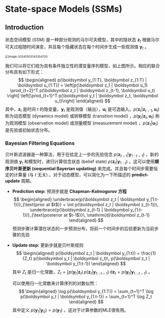 # State-space Models (SSMs)

## Introduction

状态空间模型 (SSM) 是一种部分观测的马尔可夫模型，其中的隐状态 $\boldsymbol z_t$ 根据马尔可夫过程随时间演变，并且每个隐藏状态在每个时间步生成一些观测值 $\boldsymbol y_t$ 。

<img src="C:\Users\12716\AppData\Roaming\Typora\typora-user-images\image-20240503143354730.png" alt="image-20240503143354730" style="zoom:67%;" />

我们可以将它们视为具有条件独立性的潜变量序列模型，如上图所示。相应的联合分布具有如下形式：
$$
\begin{aligned}
	p(\boldsymbol y_{1:T}, \boldsymbol z_{1:T} | \boldsymbol u_{1:T}) = \left[p(\boldsymbol z_1 | \boldsymbol u_1) \prod_{t=2}^T p(\boldsymbol z_t | \boldsymbol z_{t-1}, \boldsymbol u_t) \right] \left[\prod_{t=1}^T p(\boldsymbol y_t | \boldsymbol z_t, \boldsymbol u_t)\right]
\end{aligned}
$$
其中，$\boldsymbol z_t$ 是时间 $t$ 的隐变量，$\boldsymbol y_t$ 是观测值（输出），$\boldsymbol u_t$ 是可选输入。$p(\boldsymbol z_t | \boldsymbol z_{t-1}, \boldsymbol u_t)$ 称为动态模型 (dynamics model) 或转移模型 (transition model) ，$p(\boldsymbol y_t | \boldsymbol z_t, \boldsymbol u_t)$ 称为观测模型 (observation model) 或测量模型 (measurement model) ，$p(\boldsymbol z_1 | \boldsymbol u_1)$ 是先验或初始状态分布。



### Bayesian Filtering Equations

贝叶斯滤波器是一种算法，用于在给定上一步的先验信念 $p(\boldsymbol z_{t-1} | \boldsymbol y_{1:t-1})$ ，新的观测值 $\boldsymbol y_t$ 和模型时，递归计算信念状态 (belief state) $p(\boldsymbol z_t | \boldsymbol y_{1:t})$ 。这可以使用**顺序贝叶斯更新 (sequential Bayerian updating)** 来完成。并且每个时间步需要恒定的计算量 (与 $t$ 无关) 。对于动态模型，可以简化为一下所描述的 **predict-update** 周期。

- **Prediction step:** 预测步就是 **Chapman-Kolmogorov 方程**
    $$
    \begin{aligned}
    	\underbrace{p(\boldsymbol z_t | \boldsymbol y_{1:t-1})}_{\text{prior at $t$}} = \int p(\boldsymbol z_t | \boldsymbol z_{t-1})\, \underbrace{p(\boldsymbol z_{t-1} | \boldsymbol y_{1:t-1})}_{\text{posterior at $t-1$}}\, \mathrm{d}\boldsymbol z_{t-1}
    \end{aligned}
    $$
    预测步骤计算潜在状态的一步预测分布，将前一个时间步的后验更新为当前步骤的先验

- **Update step:** 更新步就是贝叶斯规则
    $$
    \begin{aligned}
    	p(\boldsymbol z_t | \boldsymbol y_{1:t}) = \frac{1}{Z_t} p(\boldsymbol y_t | \boldsymbol z_t)\, p(\boldsymbol z_t | \boldsymbol y_{1:t-1})
    \end{aligned}
    $$
    其中 $Z_t$ 是归一化常数，$Z_t = \displaystyle\int p(\boldsymbol y_t | \boldsymbol z_t)\, p(\boldsymbol z_t | \boldsymbol y_{1:t-1})\, \mathrm{d} \boldsymbol z_t = p(\boldsymbol y_t | \boldsymbol y_{1:t-1})$ 。

    可以使用归一化常数来计算序列的对数似然：
    $$
    \begin{aligned}
    	\log p(\boldsymbol y_{1:T}) = \sum_{t=1}^T \log p(\boldsymbol y_t | \boldsymbol y_{1:t-1}) = \sum_{t=1}^T \log Z_t
    \end{aligned}
    $$
    其中定义 $p(\boldsymbol y_1 | \boldsymbol y_0) = p(\boldsymbol y_1)$ ，这对于计算参数的MLE很有用。



